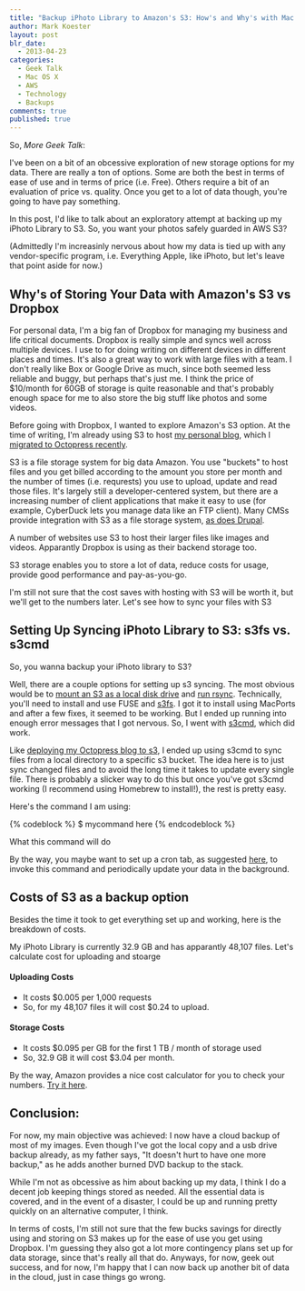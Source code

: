 ```yaml
---
title: "Backup iPhoto Library to Amazon's S3: How's and Why's with Mac OS X"
author: Mark Koester
layout: post
blr_date:
  - 2013-04-23
categories:
  - Geek Talk
  - Mac OS X
  - AWS
  - Technology
  - Backups
comments: true
published: true
---
```


So, *More Geek Talk*: 

I've been on a bit of an obcessive exploration of new storage options for my data. There are really a ton of options. Some are both the best in terms of ease of use and in terms of price (i.e. Free). Others require a bit of an evaluation of price vs. quality. Once you get to a lot of data though, you're going to have pay something. 

In this post, I'd like to talk about an exploratory attempt at backing up my iPhoto Library to S3. So, you want your photos safely guarded in AWS S3?

(Admittedly I'm increasinly nervous about how my data is tied up with any vendor-specific program, i.e. Everything Apple, like iPhoto, but let's leave that point aside for now.)

<!--more-->

## Why's of Storing Your Data with Amazon's S3 vs Dropbox 

For personal data, I'm a big fan of Dropbox for managing my business and life critical documents. Dropbox is really simple and syncs well across multiple devices. I use to for doing writing on different devices in different places and times. It's also a great way to work with large files with a team. I don't really like Box or Google Drive as much, since both seemed less reliable and buggy, but perhaps that's just me. I think the price of $10/month for 60GB of storage is quite reasonable and that's probably enough space for me to also store the big stuff like photos and some videos. 

Before going with Dropbox, I wanted to explore Amazon's S3 option. At the time of writing, I'm already using S3 to host [my personal blog](http://www.markwk.com), which I [migrated to Octopress recently](http://www.markwk.com/2013/04/wordpress-migrations-to-octopress-blog.html). 

S3 is a file storage system for big data Amazon. You use "buckets" to host files and you get billed according to the amount you store per month and the number of times (i.e. requrests) you use to upload, update and read those files. It's largely still a developer-centered system, but there are a increasing number of client applications that make it easy to use (for example, CyberDuck lets you manage data like an FTP client). Many CMSs provide integration with S3 as a file storage system, [as does Drupal](http://drupal.org/project/amazons3). 

A number of websites use S3 to host their larger files like images and videos. Apparantly Dropbox is using as their backend storage too.

S3 storage enables you to store a lot of data, reduce costs for usage, provide good performance and pay-as-you-go.  

I'm still not sure that the cost saves with hosting with S3 will be worth it, but we'll get to the numbers later. Let's see how to sync your files with S3

## Setting Up Syncing iPhoto Library to S3: s3fs vs. s3cmd

So, you wanna backup your iPhoto library to S3? 

Well, there are a couple options for setting up s3 syncing. The most obvious would be to [mount an S3 as a local disk drive](http://blog.eberly.org/2008/10/27/how-i-automated-my-backups-to-amazon-s3-using-rsync/) and [run rsync](http://andrewwilkinson.wordpress.com/2011/01/14/rsync-backups-to-amazon-s3/). Technically, you'll need to install and use FUSE and [s3fs](https://code.google.com/p/s3fs/wiki/FuseOverAmazon). I got it to install using MacPorts and after a few fixes, it seemed to be working. But I ended up running into enough error messages that I got nervous. So, I went with [s3cmd](http://s3tools.org/s3cmd), which did work.

Like [deploying my Octopress blog to s3](http://www.markwk.com/2013/04/wordpress-migrations-to-octopress-blog.html), I ended up using s3cmd to sync files from a local directory to a specific s3 bucket. The idea here is to just sync changed files and to avoid the long time it takes to update every single file. There is probably a slicker way to do this but once you've got s3cmd working (I recommend using Homebrew to install!), the rest is pretty easy. 

Here's the command I am using:

{% codeblock %}
$ mycommand here
{% endcodeblock %}

What this command will do 

By the way, you maybe want to set up a cron tab, as suggested [here](http://jacksoncage.se/posts/Sync-files-to-S3-on-Mac-OS-X/), to invoke this command and periodically update your data in the background. 

## Costs of S3 as a backup option

Besides the time it took to get everything set up and working, here is the breakdown of costs. 

My iPhoto Library is currently 32.9 GB and has apparantly 48,107 files. Let's calculate cost for uploading and stoarge

#### Uploading Costs

* It costs $0.005 per 1,000 requests
* So, for my 48,107 files it will cost $0.24 to upload. 

#### Storage Costs

* It costs $0.095 per GB for the first 1 TB / month of storage used
* So, 32.9 GB it will cost $3.04 per month. 

By the way, Amazon provides a nice cost calculator for you to check your numbers. [Try it here](http://calculator.s3.amazonaws.com/calc5.html).

## Conclusion:

For now, my main objective was achieved: I now have a cloud backup of most of my images. Even though I've got the local copy and a usb drive backup already, as my father says, "It doesn't hurt to have one more backup," as he adds another burned DVD backup to the stack. 

While I'm not as obcessive as him about backing up my data, I think I do a decent job keeping things stored as needed. All the essential data is covered, and in the event of a disaster, I could be up and running pretty quickly on an alternative computer, I think. 

In terms of costs, I'm still not sure that the few bucks savings for directly using and storing on S3 makes up for the ease of use you get using Dropbox. I'm guessing they also got a lot more contingency plans set up for data storage, since that's really all that do.  Anyways, for now, geek out success, and for now, I'm happy that I can now back up another bit of data in the cloud, just in case things go wrong. 